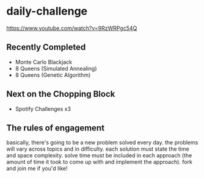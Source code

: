 # daily-challenge
https://www.youtube.com/watch?v=9RzWRPgc54Q 

## Recently Completed
- Monte Carlo Blackjack
- 8 Queens (Simulated Annealing)
- 8 Queens (Genetic Algorithm)


## Next on the Chopping Block
- Spotify Challenges x3


## The rules of engagement
basically, there's going to be a new problem solved every day. the problems will vary across topics and in difficulty. each solution must state the time and space complexity. solve time must be included in each approach (the amount of time it took to come up with and implement the approach). fork and join me if you'd like! 
